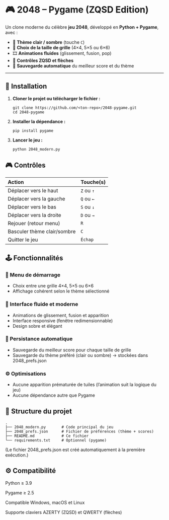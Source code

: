 # 🎮 2048 – Pygame (ZQSD Edition)

Un clone moderne du célèbre **jeu 2048**, développé en **Python + Pygame**, avec :

- 🎨 **Thème clair / sombre** (touche `C`)
- 🧩 **Choix de la taille de grille** (4×4, 5×5 ou 6×6)
- 🎞️ **Animations fluides** (glissement, fusion, pop)
- 🧠 **Contrôles ZQSD et flèches**
- 💾 **Sauvegarde automatique** du meilleur score et du thème

---

## 🧰 Installation

1. **Cloner le projet ou télécharger le fichier :**
   ```
   git clone https://github.com/<ton-repo>/2048-pygame.git
   cd 2048-pygame
   ```


2. **Installer la dépendance :**
    ```
    pip install pygame
    ```

3. **Lancer le jeu :**
    ```
    python 2048_modern.py
    ```

## 🎮 Contrôles
| Action                      | Touche(s)  |
| :-------------------------- | :--------- |
| Déplacer vers le haut       | `Z` ou `↑` |
| Déplacer vers la gauche     | `Q` ou `←` |
| Déplacer vers le bas        | `S` ou `↓` |
| Déplacer vers la droite     | `D` ou `→` |
| Rejouer (retour menu)       | `R`        |
| Basculer thème clair/sombre | `C`        |
| Quitter le jeu              | `Échap`    |

## 🕹️ Fonctionnalités

### 🧩 Menu de démarrage

- Choix entre une grille 4×4, 5×5 ou 6×6
- Affichage cohérent selon le thème sélectionné

### 🎨 Interface fluide et moderne

- Animations de glissement, fusion et apparition
- Interface responsive (fenêtre redimensionnable)
- Design sobre et élégant

### 💾 Persistance automatique

- Sauvegarde du meilleur score pour chaque taille de grille
- Sauvegarde du thème préféré (clair ou sombre) → stockées dans 2048_prefs.json

### ⚙️ Optimisations

- Aucune apparition prématurée de tuiles (l’animation suit la logique du jeu)
- Aucune dépendance autre que Pygame

## 📁 Structure du projet
    .
    ├── 2048_modern.py       # Code principal du jeu
    ├── 2048_prefs.json      # Fichier de préférences (thème + scores)
    ├── README.md            # Ce fichier
    └── requirements.txt     # Optionnel (pygame)

(Le fichier 2048_prefs.json est créé automatiquement à la première exécution.)

## ⚙️ Compatibilité

Python ≥ 3.9

Pygame ≥ 2.5

Compatible Windows, macOS et Linux

Supporte claviers AZERTY (ZQSD) et QWERTY (flèches)